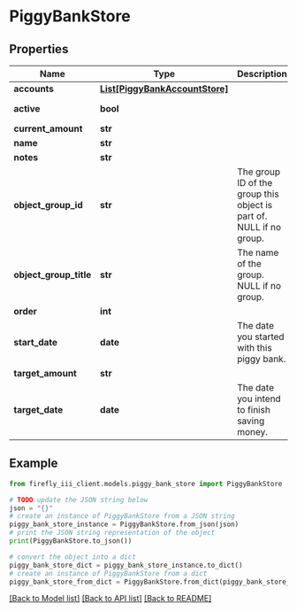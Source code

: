 # PiggyBankStore


## Properties

Name | Type | Description | Notes
------------ | ------------- | ------------- | -------------
**accounts** | [**List[PiggyBankAccountStore]**](PiggyBankAccountStore.md) |  | [optional] 
**active** | **bool** |  | [optional] [readonly] 
**current_amount** | **str** |  | [optional] 
**name** | **str** |  | 
**notes** | **str** |  | [optional] 
**object_group_id** | **str** | The group ID of the group this object is part of. NULL if no group. | [optional] 
**object_group_title** | **str** | The name of the group. NULL if no group. | [optional] 
**order** | **int** |  | [optional] 
**start_date** | **date** | The date you started with this piggy bank. | [optional] 
**target_amount** | **str** |  | 
**target_date** | **date** | The date you intend to finish saving money. | [optional] 

## Example

```python
from firefly_iii_client.models.piggy_bank_store import PiggyBankStore

# TODO update the JSON string below
json = "{}"
# create an instance of PiggyBankStore from a JSON string
piggy_bank_store_instance = PiggyBankStore.from_json(json)
# print the JSON string representation of the object
print(PiggyBankStore.to_json())

# convert the object into a dict
piggy_bank_store_dict = piggy_bank_store_instance.to_dict()
# create an instance of PiggyBankStore from a dict
piggy_bank_store_from_dict = PiggyBankStore.from_dict(piggy_bank_store_dict)
```
[[Back to Model list]](../README.md#documentation-for-models) [[Back to API list]](../README.md#documentation-for-api-endpoints) [[Back to README]](../README.md)


